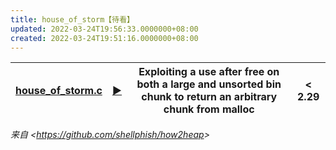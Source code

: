 ```yaml
---
title: house_of_storm【待看】
updated: 2022-03-24T19:56:33.0000000+08:00
created: 2022-03-24T19:51:16.0000000+08:00
---
```


| [house_of_storm.c](https://github.com/shellphish/how2heap/blob/master/glibc_2.23/house_of_storm.c) | [▶️](https://wargames.ret2.systems/level/how2heap_house_of_storm_2.27) | Exploiting a use after free on both a large and unsorted bin chunk to return an arbitrary chunk from malloc | \< 2.29 |
|----------------------------------------------------------------------------------------------------|------------------------------------------------------------------------|-------------------------------------------------------------------------------------------------------------|---------|

*来自 \<<https://github.com/shellphish/how2heap>\>*

